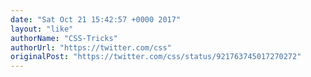 ```yaml
---
date: "Sat Oct 21 15:42:57 +0000 2017"
layout: "like"
authorName: "CSS-Tricks"
authorUrl: "https://twitter.com/css"
originalPost: "https://twitter.com/css/status/921763745017270272"
---
```

